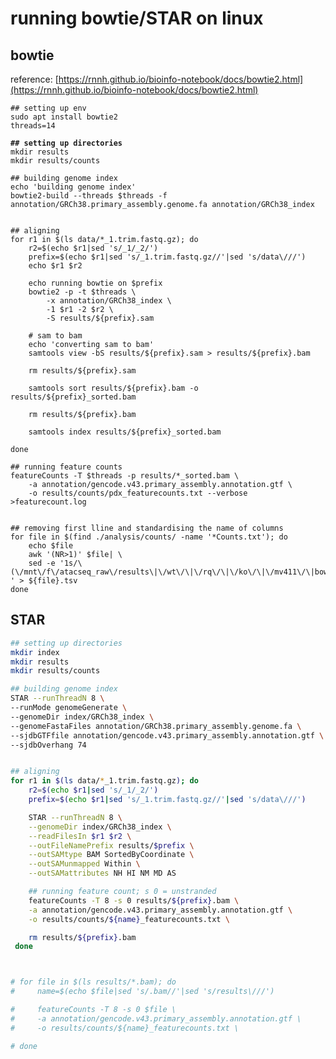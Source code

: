 # running bowtie/STAR on linux

## bowtie

reference: [https://rnnh.github.io/bioinfo-notebook/docs/bowtie2.html](https://rnnh.github.io/bioinfo-notebook/docs/bowtie2.html)

<pre class="language-sh"><code class="lang-sh">## setting up env
sudo apt install bowtie2
threads=14

<strong>## setting up directories
</strong>mkdir results
mkdir results/counts

## building genome index
echo 'building genome index'
bowtie2-build --threads $threads -f annotation/GRCh38.primary_assembly.genome.fa annotation/GRCh38_index


## aligning
for r1 in $(ls data/*_1.trim.fastq.gz); do
    r2=$(echo $r1|sed 's/_1/_2/')
    prefix=$(echo $r1|sed 's/_1.trim.fastq.gz//'|sed 's/data\///')
    echo $r1 $r2

    echo running bowtie on $prefix
    bowtie2 -p -t $threads \
        -x annotation/GRCh38_index \
        -1 $r1 -2 $r2 \
        -S results/${prefix}.sam

    # sam to bam
    echo 'converting sam to bam'
    samtools view -bS results/${prefix}.sam > results/${prefix}.bam

    rm results/${prefix}.sam

    samtools sort results/${prefix}.bam -o results/${prefix}_sorted.bam

    rm results/${prefix}.bam

    samtools index results/${prefix}_sorted.bam

done

## running feature counts
featureCounts -T $threads -p results/*_sorted.bam \
    -a annotation/gencode.v43.primary_assembly.annotation.gtf \
    -o results/counts/pdx_featurecounts.txt --verbose >featurecount.log


## removing first lline and standardising the name of columns 
for file in $(find ./analysis/counts/ -name '*Counts.txt'); do 
    echo $file
    awk '(NR>1)' $file| \
    sed -e '1s/\(\/mnt\/f\/atacseq_raw\/results\|\/wt\/\|\/rq\/\|\/ko\/\|\/mv411\/\|bowtie2\/merged_library\/\|.mLb.clN.sorted.bam\)//g
' > ${file}.tsv
done
</code></pre>



## STAR

```sh
## setting up directories
mkdir index
mkdir results
mkdir results/counts

## building genome index
STAR --runThreadN 8 \
--runMode genomeGenerate \
--genomeDir index/GRCh38_index \
--genomeFastaFiles annotation/GRCh38.primary_assembly.genome.fa \
--sjdbGTFfile annotation/gencode.v43.primary_assembly.annotation.gtf \
--sjdbOverhang 74


## aligning
for r1 in $(ls data/*_1.trim.fastq.gz); do
    r2=$(echo $r1|sed 's/_1/_2/')  
    prefix=$(echo $r1|sed 's/_1.trim.fastq.gz//'|sed 's/data\///') 

    STAR --runThreadN 8 \
    --genomeDir index/GRCh38_index \
    --readFilesIn $r1 $r2 \
    --outFileNamePrefix results/$prefix \
    --outSAMtype BAM SortedByCoordinate \
    --outSAMunmapped Within \
    --outSAMattributes NH HI NM MD AS

    ## running feature count; s 0 = unstranded
    featureCounts -T 8 -s 0 results/${prefix}.bam \
    -a annotation/gencode.v43.primary_assembly.annotation.gtf \
    -o results/counts/${name}_featurecounts.txt \

    rm results/${prefix}.bam
 done



# for file in $(ls results/*.bam); do
#     name=$(echo $file|sed 's/.bam//'|sed 's/results\///') 

#     featureCounts -T 8 -s 0 $file \
#     -a annotation/gencode.v43.primary_assembly.annotation.gtf \
#     -o results/counts/${name}_featurecounts.txt \

# done
```
